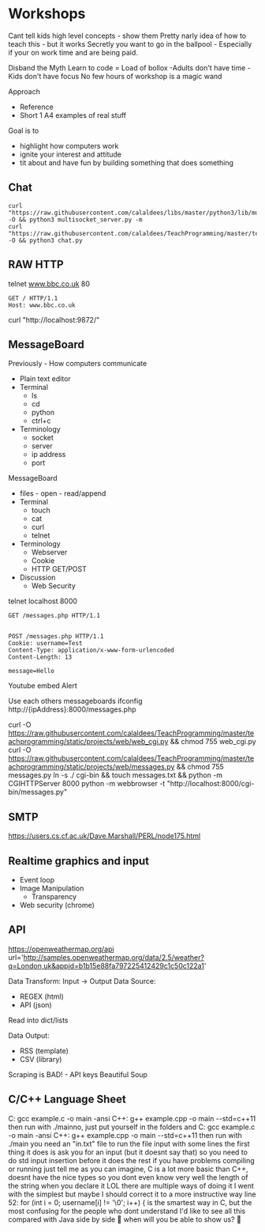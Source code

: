 Workshops
=========

Cant tell kids high level concepts - show them
Pretty narly idea of how to teach this - but it works
Secretly you want to go in the ballpool - Especially if your on work time and are being paid.

Disband the Myth
  Learn to code = Load of bollox
  -Adults don't have time
  -Kids don't have focus
  No few hours of workshop is a magic wand

Approach
  - Reference
  - Short 1 A4 examples of real stuff

Goal is to
 - highlight how computers work
 - ignite your interest and attitude
 - tit about and have fun by building something that does something


Chat
----

    curl "https://raw.githubusercontent.com/calaldees/libs/master/python3/lib/multisocket/multisocket_server.py" -O && python3 multisocket_server.py -m
    curl "https://raw.githubusercontent.com/calaldees/TeachProgramming/master/teachprogramming/static/projects/net/chat.py" -O && python3 chat.py

RAW HTTP
--------

telnet www.bbc.co.uk 80

    GET / HTTP/1.1
    Host: www.bbc.co.uk


curl "http://localhost:9872/"





MessageBoard
------------

Previously - How computers communicate
  - Plain text editor
  - Terminal
    - ls
    - cd
    - python
    - ctrl+c
  - Terminology
    - socket
    - server
    - ip address
    - port


MessageBoard
  - files - open - read/append
  - Terminal
    - touch
    - cat
    - curl
    - telnet
  - Terminology
    - Webserver
    - Cookie
    - HTTP GET/POST
  - Discussion
    - Web Security


telnet localhost 8000

    GET /messages.php HTTP/1.1


    POST /messages.php HTTP/1.1
    Cookie: username=Test
    Content-Type: application/x-www-form-urlencoded
    Content-Length: 13

    message=Hello



Youtube embed
Alert
<script type="text/javascript">alert('You have been hacked!');</script>

Use each others messageboards
ifconfig http://{ipAddress}:8000/messages.php



curl -O https://raw.githubusercontent.com/calaldees/TeachProgramming/master/teachprogramming/static/projects/web/web_cgi.py && chmod 755 web_cgi.py
curl -O https://raw.githubusercontent.com/calaldees/TeachProgramming/master/teachprogramming/static/projects/web/messages.py && chmod 755 messages.py
ln -s ./ cgi-bin && touch messages.txt && python -m CGIHTTPServer 8000
python -m webbrowser -t "http://localhost:8000/cgi-bin/messages.py"


SMTP
----

https://users.cs.cf.ac.uk/Dave.Marshall/PERL/node175.html



Realtime graphics and input
---------------------------

* Event loop
* Image Manipulation
  * Transparency
* Web security (chrome)


API
---

https://openweathermap.org/api
url='http://samples.openweathermap.org/data/2.5/weather?q=London,uk&appid=b1b15e88fa797225412429c1c50c122a1'



Data Transform: Input -> Output
Data Source:
  - REGEX (html)
  - API (json)

Read into dict/lists

Data Output:
  - RSS (template)
  - CSV (library)

Scraping is BAD! - API keys
Beautiful Soup



C/C++ Language Sheet
--------------------

C: gcc example.c -o main -ansi
C++: g++ example.cpp -o main --std=c++11
then run with ./mainno, just put yourself in the folders and
C: gcc example.c -o main -ansi
C++: g++ example.cpp -o main --std=c++11
then run with ./main
you need an "in.txt" file to run the file input
with some lines
the first thing it does is ask you for an input (but it doesnt say that)
so you need to do std input insertion before it does the rest
if you have problems compiling or running just tell me
as you can imagine, C is a lot more basic than C++, doesnt have the nice types
so you dont even know very well the length of the string when you declare it LOL
there are multiple ways of doing it
I went with the simplest
but maybe I should correct it to a more instructive way
line 52:     for (int i = 0; username[i] != '\0'; i++) {
is the smartest way in C, but the most confusing for the people who dont understand
I'd like to see all this compared with Java
side by side :slightly_smiling_face:
when will you be able to show us? :slightly_smiling_face:
